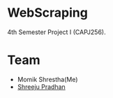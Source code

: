 # WebScraping

4th Semester Project I (CAPJ256).

# Team

- Momik Shrestha(Me)
- <a href = "https://github.com/shreejupradhan">Shreeju Pradhan</a>
